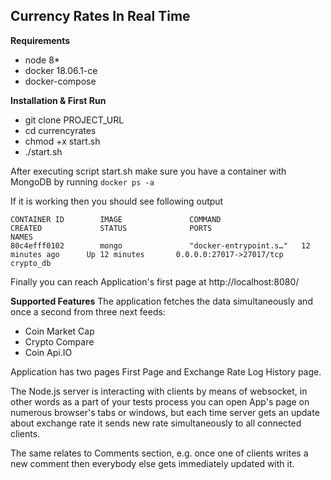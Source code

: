 ## Currency Rates In Real Time

**Requirements**
* node 8*
* docker 18.06.1-ce
* docker-compose

**Installation & First Run**
* git clone PROJECT_URL
* cd currencyrates
* chmod +x start.sh
* ./start.sh

After executing script start.sh make sure you have a container with MongoDB by running
```docker ps -a```

If it is working then you should see following output

```
CONTAINER ID        IMAGE               COMMAND                  CREATED             STATUS              PORTS                      NAMES
80c4efff0102        mongo               "docker-entrypoint.s…"   12 minutes ago      Up 12 minutes       0.0.0.0:27017->27017/tcp   crypto_db
```

Finally you can reach Application's first page at http://localhost:8080/

**Supported Features**
The application fetches the data simultaneously and once a second from three next feeds:
* Coin Market Cap
* Crypto Compare
* Coin Api.IO

Application has two pages First Page and Exchange Rate Log History page.

The Node.js server is interacting with clients by means of websocket, in other words as a part of your tests process you can open App's page on numerous browser's tabs or windows, but each time server gets an update about exchange rate it sends new rate simultaneously to all connected clients.

The same relates to Comments section, e.g. once one of clients writes a new comment then everybody else gets immediately updated with it. 
